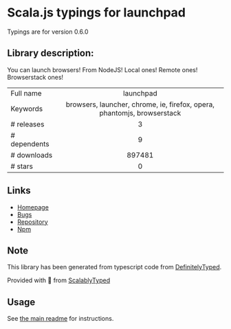 
# Scala.js typings for launchpad

Typings are for version 0.6.0

## Library description:
You can launch browsers! From NodeJS! Local ones! Remote ones! Browserstack ones!

|                    |                 |
| ------------------ | :-------------: |
| Full name          | launchpad |
| Keywords           | browsers, launcher, chrome, ie, firefox, opera, phantomjs, browserstack |
| # releases         | 3 |
| # dependents       | 9 |
| # downloads        | 897481 |
| # stars            | 0 |

## Links
- [Homepage](https://github.com/bitovi/launchpad)
- [Bugs](https://github.com/bitovi/launchpad/issues)
- [Repository](https://github.com/bitovi/launchpad)
- [Npm](https://www.npmjs.com/package/launchpad)
    


## Note
This library has been generated from typescript code from [DefinitelyTyped](https://definitelytyped.org).

Provided with :purple_heart: from [ScalablyTyped](https://github.com/oyvindberg/ScalablyTyped)

## Usage
See [the main readme](../../readme.md) for instructions.


